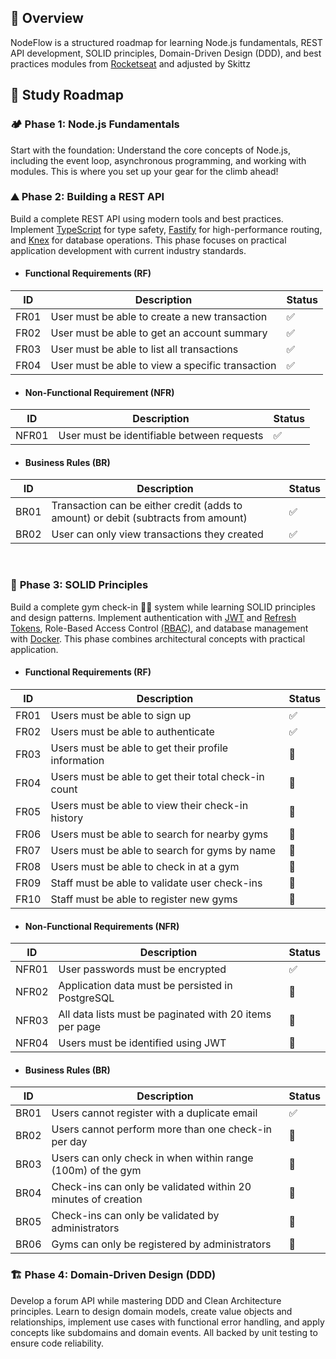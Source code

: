 ## 📌 Overview

NodeFlow is a structured roadmap for learning Node.js fundamentals, REST API development, SOLID principles, Domain-Driven Design (DDD), and best practices modules from [Rocketseat](https://www.rocketseat.com.br/) and adjusted by Skittz

## 📍 Study Roadmap

### 🏕️ **Phase 1**: Node.js Fundamentals

Start with the foundation: Understand the core concepts of Node.js, including the event loop, asynchronous programming, and working with modules. This is where you set up your gear for the climb ahead!

### ⛰️ **Phase 2**: Building a REST API

Build a complete REST API using modern tools and best practices. Implement [TypeScript](https://www.typescriptlang.org/) for type safety, [Fastify](https://fastify.dev/) for high-performance routing, and [Knex](https://knexjs.org/) for database operations. This phase focuses on practical application development with current industry standards.

- #### Functional Requirements (RF)

| ID   | Description                                      | Status |
| ---- | ------------------------------------------------ | ------ |
| FR01 | User must be able to create a new transaction    | ✅     |
| FR02 | User must be able to get an account summary      | ✅     |
| FR03 | User must be able to list all transactions       | ✅     |
| FR04 | User must be able to view a specific transaction | ✅     |

- #### Non-Functional Requirement (NFR)

| ID    | Description                                | Status |
| ----- | ------------------------------------------ | ------ |
| NFR01 | User must be identifiable between requests | ✅     |

- #### Business Rules (BR)

| ID   | Description                                                                        | Status |
| ---- | ---------------------------------------------------------------------------------- | ------ |
| BR01 | Transaction can be either credit (adds to amount) or debit (subtracts from amount) | ✅     |
| BR02 | User can only view transactions they created                                       | ✅     |

</br>

### 🌄 **Phase 3**: SOLID Principles

Build a complete gym check-in 🏋🏽 system while learning SOLID principles and design patterns. Implement authentication with [JWT](https://pt.wikipedia.org/wiki/JSON_Web_Token) and [Refresh Tokens](https://auth0.com/blog/refresh-tokens-what-are-they-and-when-to-use-them/), Role-Based Access Control [(RBAC)](https://en.wikipedia.org/wiki/Role-based_access_control), and database management with [Docker](https://www.docker.com/). This phase combines architectural concepts with practical application.

- #### Functional Requirements (RF)

| ID   | Description                                          | Status |
| ---- | ---------------------------------------------------- | ------ |
| FR01 | Users must be able to sign up                        | ✅     |
| FR02 | Users must be able to authenticate                   | ✅     |
| FR03 | Users must be able to get their profile information  | 🚧     |
| FR04 | Users must be able to get their total check-in count | 🚧     |
| FR05 | Users must be able to view their check-in history    | 🚧     |
| FR06 | Users must be able to search for nearby gyms         | 🚧     |
| FR07 | Users must be able to search for gyms by name        | 🚧     |
| FR08 | Users must be able to check in at a gym              | 🚧     |
| FR09 | Staff must be able to validate user check-ins        | 🚧     |
| FR10 | Staff must be able to register new gyms              | 🚧     |

- #### Non-Functional Requirements (NFR)

| ID    | Description                                             | Status |
| ----- | ------------------------------------------------------- | ------ |
| NFR01 | User passwords must be encrypted                        | ✅     |
| NFR02 | Application data must be persisted in PostgreSQL        | 🚧     |
| NFR03 | All data lists must be paginated with 20 items per page | 🚧     |
| NFR04 | Users must be identified using JWT                      | 🚧     |

- #### Business Rules (BR)

| ID   | Description                                                   | Status |
| ---- | ------------------------------------------------------------- | ------ |
| BR01 | Users cannot register with a duplicate email                  | ✅     |
| BR02 | Users cannot perform more than one check-in per day           | 🚧     |
| BR03 | Users can only check in when within range (100m) of the gym   | 🚧     |
| BR04 | Check-ins can only be validated within 20 minutes of creation | 🚧     |
| BR05 | Check-ins can only be validated by administrators             | 🚧     |
| BR06 | Gyms can only be registered by administrators                 | 🚧     |

### 🏗️ **Phase 4**: Domain-Driven Design (DDD)

Develop a forum API while mastering DDD and Clean Architecture principles. Learn to design domain models, create value objects and relationships, implement use cases with functional error handling, and apply concepts like subdomains and domain events. All backed by unit testing to ensure code reliability.
